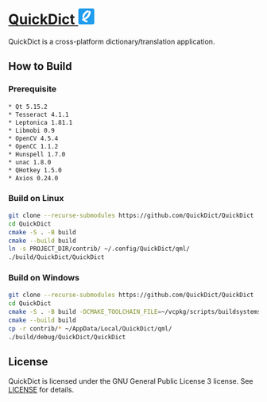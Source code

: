 # [QuickDict ![](resources/images/QuickDict-32x32.png)](https://github.com/QuickDict/QuickDict)

QuickDict is a cross-platform dictionary/translation application.

## How to Build
### Prerequisite
    * Qt 5.15.2
    * Tesseract 4.1.1
    * Leptonica 1.81.1
    * Libmobi 0.9
    * OpenCV 4.5.4
    * OpenCC 1.1.2
    * Hunspell 1.7.0
    * unac 1.8.0
    * QHotkey 1.5.0
    * Axios 0.24.0

### Build on Linux
```sh
git clone --recurse-submodules https://github.com/QuickDict/QuickDict
cd QuickDict
cmake -S . -B build
cmake --build build
ln -s PROJECT_DIR/contrib/ ~/.config/QuickDict/qml/
./build/QuickDict/QuickDict
```

### Build on Windows
```sh
git clone --recurse-submodules https://github.com/QuickDict/QuickDict
cd QuickDict
cmake -S . -B build -DCMAKE_TOOLCHAIN_FILE=~/vcpkg/scripts/buildsystems/vcpkg.cmake -DOpenCV_DIR=/C/Program\ Files/opencv/build/
cmake --build build
cp -r contrib/* ~/AppData/Local/QuickDict/qml/
./build/debug/QuickDict/QuickDict
```

## License
QuickDict is licensed under the GNU General Public License 3 license. See [LICENSE](LICENSE) for details.
